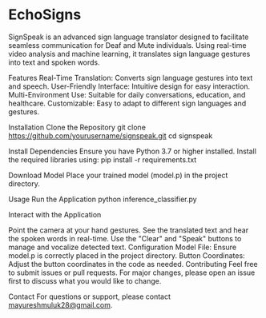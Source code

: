# EchoSigns

SignSpeak is an advanced sign language translator designed to facilitate seamless communication for Deaf and Mute individuals. Using real-time video analysis and machine learning, it translates sign language gestures into text and spoken words.

Features
Real-Time Translation: Converts sign language gestures into text and speech.
User-Friendly Interface: Intuitive design for easy interaction.
Multi-Environment Use: Suitable for daily conversations, education, and healthcare.
Customizable: Easy to adapt to different sign languages and gestures.

Installation
Clone the Repository
git clone https://github.com/yourusername/signspeak.git
cd signspeak

Install Dependencies
Ensure you have Python 3.7 or higher installed. Install the required libraries using:
pip install -r requirements.txt

Download Model
Place your trained model (model.p) in the project directory.

Usage
Run the Application
python inference_classifier.py


Interact with the Application

Point the camera at your hand gestures.
See the translated text and hear the spoken words in real-time.
Use the "Clear" and "Speak" buttons to manage and vocalize detected text.
Configuration
Model File: Ensure model.p is correctly placed in the project directory.
Button Coordinates: Adjust the button coordinates in the code as needed.
Contributing
Feel free to submit issues or pull requests. For major changes, please open an issue first to discuss what you would like to change.


Contact
For questions or support, please contact mayureshmuluk28@gmail.com.

